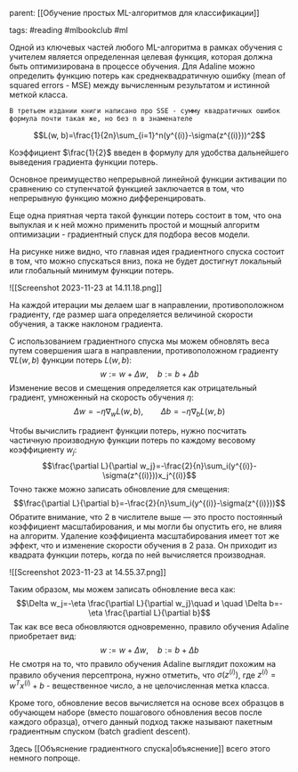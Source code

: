 parent: [[Обучение простых ML-алгоритмов для классификации]]

tags: #reading #mlbookclub #ml 

Одной из ключевых частей любого ML-алгоритма в рамках обучения с учителем является определенная целевая функция, которая должна быть оптимизирована в процессе обучения. Для Adaline можно определить функцию потерь как среднеквадратичную ошибку (mean of squared errors - MSE) между вычисленным результатом и истинной меткой класса.

	В третьем издании книги написано про SSE - сумму квадратичных ошибок формула почти такая же, но без n в знаменателе

$$L(w, b)=\frac{1}{2n}\sum_{i=1}^n(y^{(i)}-\sigma(z^{(i)}))^2$$

Коэффициент $\frac{1}{2}$ введен в формулу для удобства дальнейшего выведения градиента функции потерь.

Основное преимущество непрерывной линейной функции активации по сравнению со ступенчатой функцией заключается в том, что непрерывную функцию можно дифференцировать. 

Еще одна приятная черта такой функции потерь состоит в том, что она выпуклая и к ней можно применить простой и мощный алгоритм оптимизации - градиентный спуск для подбора весов модели.

На рисунке ниже видно, что главная идея градиентного спуска состоит в том, что можно спускаться вниз, пока не будет достигнут локальный или глобальный минимум функции потерь.

![[Screenshot 2023-11-23 at 14.11.18.png]]

На каждой итерации мы делаем шаг в направлении, противоположном градиенту, где размер шага определяется величиной скорости обучения, а также наклоном градиента.

С использованием градиентного спуска мы можем обновлять веса путем совершения шага в направлении, противоположном градиенту $\nabla L(w, b)$ функции потерь $L(w, b)$:
$$w:=w+\Delta w,\quad b:=b+\Delta b$$
Изменение весов и смещения определяется как отрицательный градиент, умноженный на скорость обучения $\eta$:
$$\Delta w=-\eta \nabla_wL(w,b),\qquad \Delta b=-\eta \nabla_bL(w,b)$$

Чтобы вычислить градиент функции потерь, нужно посчитать частичную производную функции потерь по каждому весовому коэффициенту $w_j$:
$$\frac{\partial L}{\partial w_j}=-\frac{2}{n}\sum_i(y^{(i)}-\sigma(z^{(i)}))x_j^{(i)}$$
Точно также можно записать обновление для смещения:
$$\frac{\partial L}{\partial b}=-\frac{2}{n}\sum_i(y^{(i)}-\sigma(z^{(i)}))$$
Обратите внимание, что 2 в числителе выше — это просто постоянный коэффициент масштабирования, и мы могли бы опустить его, не влияя на алгоритм. Удаление коэффициента масштабирования имеет тот же эффект, что и изменение скорости обучения в 2 раза. Он приходит из квадрата функции потерь, когда по ней вычисляется производная.

![[Screenshot 2023-11-23 at 14.55.37.png]]

Таким образом, мы можем записать обновление веса как:
$$\Delta w_j=-\eta \frac{\partial L}{\partial w_j}\quad и \quad \Delta b=-\eta \frac{\partial L}{\partial b}$$
Так как все веса обновляются одновременно, правило обучения Adaline приобретает вид:
$$w:=w+\Delta w,\quad b:=b+\Delta b$$
Не смотря на то, что правило обучения Adaline выглядит похожим на правило обучения персептрона, нужно отметить, что $\sigma(z^{(i)})$, где $z^{(i)}=w^Tx^{(i)}+b$ - вещественное число, а не целочисленная метка класса.

Кроме того, обновление весов вычисляется на основе всех образцов в обучающем наборе (вместо пошаго­вого обновления весов после каждого образца), отчего данный подход также называют пакетным градиентным спуском (batch gradient descent).

Здесь [[Объяснение градиентного спуска|объяснение]] всего этого немного попроще.
